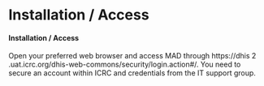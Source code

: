 # Installation / Access

#### Installation / Access

Open your preferred web browser and access MAD through https://dhis 2 .uat.icrc.org/dhis-web-commons/security/login.action#/. You need to secure an account within ICRC and credentials from the IT support group.
